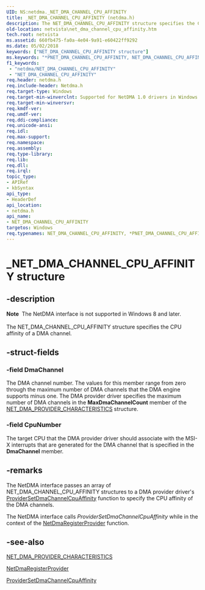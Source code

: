 ```yaml
---
UID: NS:netdma._NET_DMA_CHANNEL_CPU_AFFINITY
title: _NET_DMA_CHANNEL_CPU_AFFINITY (netdma.h)
description: The NET_DMA_CHANNEL_CPU_AFFINITY structure specifies the CPU affinity of a DMA channel.
old-location: netvista\net_dma_channel_cpu_affinity.htm
tech.root: netvista
ms.assetid: 660fb475-fa0a-4e04-9a91-e60422ff9292
ms.date: 05/02/2018
keywords: ["NET_DMA_CHANNEL_CPU_AFFINITY structure"]
ms.keywords: "*PNET_DMA_CHANNEL_CPU_AFFINITY, NET_DMA_CHANNEL_CPU_AFFINITY, NET_DMA_CHANNEL_CPU_AFFINITY structure [Network Drivers Starting with Windows Vista], PNET_DMA_CHANNEL_CPU_AFFINITY, PNET_DMA_CHANNEL_CPU_AFFINITY structure pointer [Network Drivers Starting with Windows Vista], _NET_DMA_CHANNEL_CPU_AFFINITY, netdma/NET_DMA_CHANNEL_CPU_AFFINITY, netdma/PNET_DMA_CHANNEL_CPU_AFFINITY, netdma_ref_49129d06-9557-4441-bad7-f86b3189a287.xml, netvista.net_dma_channel_cpu_affinity"
f1_keywords:
 - "netdma/NET_DMA_CHANNEL_CPU_AFFINITY"
 - "NET_DMA_CHANNEL_CPU_AFFINITY"
req.header: netdma.h
req.include-header: Netdma.h
req.target-type: Windows
req.target-min-winverclnt: Supported for NetDMA 1.0 drivers in Windows Vista.
req.target-min-winversvr: 
req.kmdf-ver: 
req.umdf-ver: 
req.ddi-compliance: 
req.unicode-ansi: 
req.idl: 
req.max-support: 
req.namespace: 
req.assembly: 
req.type-library: 
req.lib: 
req.dll: 
req.irql: 
topic_type:
- APIRef
- kbSyntax
api_type:
- HeaderDef
api_location:
- netdma.h
api_name:
- NET_DMA_CHANNEL_CPU_AFFINITY
targetos: Windows
req.typenames: NET_DMA_CHANNEL_CPU_AFFINITY, *PNET_DMA_CHANNEL_CPU_AFFINITY
---
```


# _NET_DMA_CHANNEL_CPU_AFFINITY structure


## -description


<div class="alert"><b>Note</b>  The NetDMA interface is not supported in Windows 8 and later.</div><div> </div>The NET_DMA_CHANNEL_CPU_AFFINITY structure specifies the CPU affinity of a DMA channel.


## -struct-fields




### -field DmaChannel

The DMA channel number. The values for this member range from zero through the maximum number of
     DMA channels that the DMA engine supports minus one. The DMA provider driver specifies the maximum
     number of DMA channels in the 
     <b>MaxDmaChannelCount</b> member of the 
     <a href="https://docs.microsoft.com/windows-hardware/drivers/ddi/netdma/ns-netdma-_net_dma_provider_characteristics">
     NET_DMA_PROVIDER_CHARACTERISTICS</a> structure.


### -field CpuNumber

The target CPU that the DMA provider driver should associate with the MSI-X interrupts that are
     generated for the DMA channel that is specified in the 
     <b>DmaChannel</b> member.


## -remarks



The NetDMA interface passes an array of NET_DMA_CHANNEL_CPU_AFFINITY structures to a DMA provider
    driver's 
    <a href="https://docs.microsoft.com/windows-hardware/drivers/ddi/netdma/nc-netdma-dma_channels_cpu_affinity_handler">
    ProviderSetDmaChannelCpuAffinity</a> function to specify the CPU affinity of the DMA channels.

The NetDMA interface calls 
    <i>ProviderSetDmaChannelCpuAffinity</i> while in the context of the 
    <a href="https://docs.microsoft.com/windows-hardware/drivers/ddi/netdma/nf-netdma-netdmaregisterprovider">
    NetDmaRegisterProvider</a> function.




## -see-also




<a href="https://docs.microsoft.com/windows-hardware/drivers/ddi/netdma/ns-netdma-_net_dma_provider_characteristics">
   NET_DMA_PROVIDER_CHARACTERISTICS</a>



<a href="https://docs.microsoft.com/windows-hardware/drivers/ddi/netdma/nf-netdma-netdmaregisterprovider">NetDmaRegisterProvider</a>



<a href="https://docs.microsoft.com/windows-hardware/drivers/ddi/netdma/nc-netdma-dma_channels_cpu_affinity_handler">
   ProviderSetDmaChannelCpuAffinity</a>
 

 

